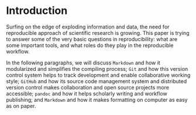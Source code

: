 

# Introduction

Surfing on the edge of exploding information and data, the need for reproducible approach of scientific research is growing. This paper is trying to answer some of the very basic questions in reproducibility: what are some important tools, and what roles do they play in the reproducible workflow.


In the following paragraphs, we will discuss `Markdown` and how it modularized and simplifies the compiling process; `Git` and how this version control system helps to track development and enable collaborative working style; `GitHub` and how its source code management system and distributed version control makes collaboration and open source projects more accessible; `pandoc` and how it helps scholarly writing and workflow publishing; and `Markdown` and how it makes formatting on computer as easy as on paper.

